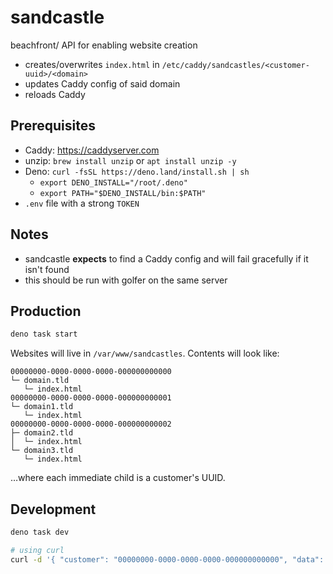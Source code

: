 # sandcastle

beachfront/ API for enabling website creation

- creates/overwrites `index.html` in `/etc/caddy/sandcastles/<customer-uuid>/<domain>`
- updates Caddy config of said domain
- reloads Caddy

## Prerequisites

- Caddy: https://caddyserver.com
- unzip: `brew install unzip` or `apt install unzip -y`
- Deno: `curl -fsSL https://deno.land/install.sh | sh`
  - `export DENO_INSTALL="/root/.deno"`
  - `export PATH="$DENO_INSTALL/bin:$PATH"`
- `.env` file with a strong `TOKEN`

## Notes

- sandcastle **expects** to find a Caddy config and will fail gracefully if it isn't found
- this should be run with golfer on the same server

## Production

```sh
deno task start
```

Websites will live in `/var/www/sandcastles`. Contents will look like:

```
00000000-0000-0000-0000-000000000000
└─ domain.tld
   └─ index.html
00000000-0000-0000-0000-000000000001
└─ domain1.tld
   └─ index.html
00000000-0000-0000-0000-000000000002
├─ domain2.tld
│  └─ index.html
└─ domain3.tld
   └─ index.html
```

…where each immediate child is a customer's UUID.

## Development

```sh
deno task dev
```

```sh
# using curl
curl -d '{ "customer": "00000000-0000-0000-0000-000000000000", "data": "markdown compiled to HTML", "domain": "www.lynk" }' -H "Content-Type: application/json" -H "Authorization: Bearer TOKEN" -X POST http://localhost:3700/api | jq
```
